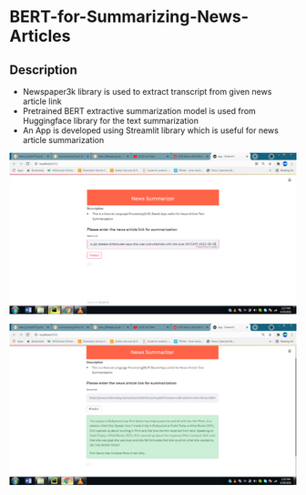 # BERT-for-Summarizing-News-Articles

## Description

- Newspaper3k library is used to extract transcript from given news article link
- Pretrained BERT extractive summarization model is used from Huggingface library for the text summarization 
- An App is developed using Streamlit library which is useful for news article summarization





![](https://github.com/revanks/BERT-for-Summarizing-News-Articles-/blob/main/News_Summrizer_app_1.png)


![](https://github.com/revanks/BERT-for-Summarizing-News-Articles-/blob/main/News_Summrizer_app_2.png)








